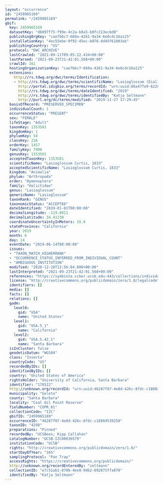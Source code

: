 ```yaml
---
layout: "occurrence"
id: "2459965169"
permalink: "/2459965169"
gbif:
  key: 2459965169
  datasetKey: "d6097f75-f99e-4c2a-b8a5-b0fc213ecbd0"
  publishingOrgKey: "cae7b6c7-669a-4261-9a34-6e8cdc16a125"
  installationKey: "4ec55ebe-9f92-45ec-b076-dd45f61003ab"
  publishingCountry: "US"
  protocol: "DWC_ARCHIVE"
  lastCrawled: "2021-09-11T09:05:22.434+00:00"
  lastParsed: "2021-09-23T21:42:01.568+00:00"
  crawlId: 161
  hostingOrganizationKey: "cae7b6c7-669a-4261-9a34-6e8cdc16a125"
  extensions:
    http://rs.tdwg.org/dwc/terms/Identification:
    - http://rs.tdwg.org/dwc/terms/scientificName: "Lasioglossum (Dialictus)"
      http://portal.idigbio.org/terms/recordId: "urn:uuid:86a47fe9-6228-4320-ba60-d5fcc8754938"
      http://rs.tdwg.org/dwc/terms/dateIdentified: "2019"
      http://rs.tdwg.org/dwc/terms/identifiedBy: "Katja Seltmann"
      http://purl.org/dc/terms/modified: "2019-11-27 17:29:45"
  basisOfRecord: "PRESERVED_SPECIMEN"
  individualCount: 1
  occurrenceStatus: "PRESENT"
  sex: "FEMALE"
  lifeStage: "Adult"
  taxonKey: 1353501
  kingdomKey: 1
  phylumKey: 54
  classKey: 216
  orderKey: 1457
  familyKey: 7908
  genusKey: 1353501
  acceptedTaxonKey: 1353501
  scientificName: "Lasioglossum Curtis, 1833"
  acceptedScientificName: "Lasioglossum Curtis, 1833"
  kingdom: "Animalia"
  phylum: "Arthropoda"
  order: "Hymenoptera"
  family: "Halictidae"
  genus: "Lasioglossum"
  genericName: "Lasioglossum"
  taxonRank: "GENUS"
  taxonomicStatus: "ACCEPTED"
  dateIdentified: "2019-01-01T00:00:00"
  decimalLongitude: -119.8811
  decimalLatitude: 34.41238
  coordinateUncertaintyInMeters: 10.0
  stateProvince: "California"
  year: 2019
  month: 6
  day: 14
  eventDate: "2019-06-14T00:00:00"
  issues:
  - "TAXON_MATCH_HIGHERRANK"
  - "OCCURRENCE_STATUS_INFERRED_FROM_INDIVIDUAL_COUNT"
  - "AMBIGUOUS_INSTITUTION"
  modified: "2020-12-28T12:56:04.000+00:00"
  lastInterpreted: "2021-09-23T21:42:01.568+00:00"
  references: "https://symbiota.ccber.ucsb.edu:443/collections/individual/index.php?occid=178522"
  license: "http://creativecommons.org/publicdomain/zero/1.0/legalcode"
  identifiers: []
  media: []
  facts: []
  relations: []
  gadm:
    level0:
      gid: "USA"
      name: "United States"
    level1:
      gid: "USA.5_1"
      name: "California"
    level2:
      gid: "USA.5.42_1"
      name: "Santa Barbara"
  isInCluster: false
  geodeticDatum: "WGS84"
  class: "Insecta"
  countryCode: "US"
  recordedByIDs: []
  identifiedByIDs: []
  country: "United States of America"
  rightsHolder: "University of California, Santa Barbara"
  identifier: "178522"
  http://unknown.org/recordId: "urn:uuid:46287f07-4e8d-426c-8fdc-c18084539250"
  municipality: "Goleta"
  county: "Santa Barbara"
  locality: "Coal Oil Point Reserve"
  fieldNumber: "COPR_01"
  collectionCode: "IZC"
  gbifID: "2459965169"
  occurrenceID: "46287f07-4e8d-426c-8fdc-c18084539250"
  taxonID: "4298"
  preparations: "Pinned"
  recordedBy: "UCSBees; Kipp Callahan"
  catalogNumber: "UCSB-IZC00036579"
  institutionCode: "UCSB"
  rights: "http://creativecommons.org/publicdomain/zero/1.0/"
  startDayOfYear: "165"
  samplingProtocol: "Pan Trap"
  accessRights: "https://creativecommons.org/publicdomain/"
  http://unknown.org/recordEnteredBy: "seltmann"
  collectionID: "e7c51ab1-870b-4ee8-9d62-092875ffa870"
  identifiedBy: "Katja Seltmann"
---
```

